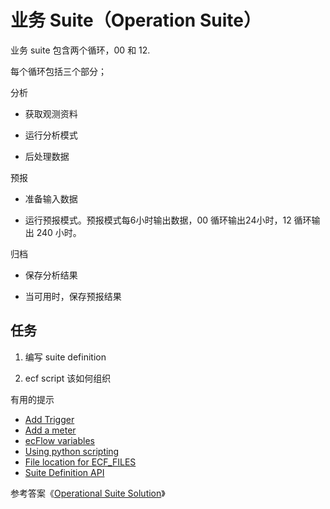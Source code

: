 # 业务 Suite（Operation Suite）

业务 suite 包含两个循环，00 和 12.

每个循环包括三个部分；

分析

* 获取观测资料

* 运行分析模式

* 后处理数据

预报

* 准备输入数据

* 运行预报模式。预报模式每6小时输出数据，00 循环输出24小时，12 循环输出 240 小时。

归档

* 保存分析结果

* 当可用时，保存预报结果

## 任务

1. 编写 suite definition

2. ecf script 该如何组织

有用的提示

* [Add Trigger](https://software.ecmwf.int/wiki/display/ECFLOW/Add+Trigger#add-trigger)
* [Add a meter](https://software.ecmwf.int/wiki/display/ECFLOW/Add+a+meter#add-meter)
* [ecFlow variables](https://software.ecmwf.int/wiki/display/ECFLOW/ecFlow+variables#add-variable)
* [Using python scripting](https://software.ecmwf.int/wiki/display/ECFLOW/Using+python+scripting#using-python-scripting)
* [File location for ECF_FILES](https://software.ecmwf.int/wiki/display/ECFLOW/File+location#file-location)
* [Suite Definition API](https://software.ecmwf.int/wiki/display/ECFLOW/ecFlow+Python+Api#suite-definition-python-api)

参考答案《[Operational Suite Solution](https://software.ecmwf.int/wiki/display/ECFLOW/Operational+Suite+Solution#operational-suite-soln)》

